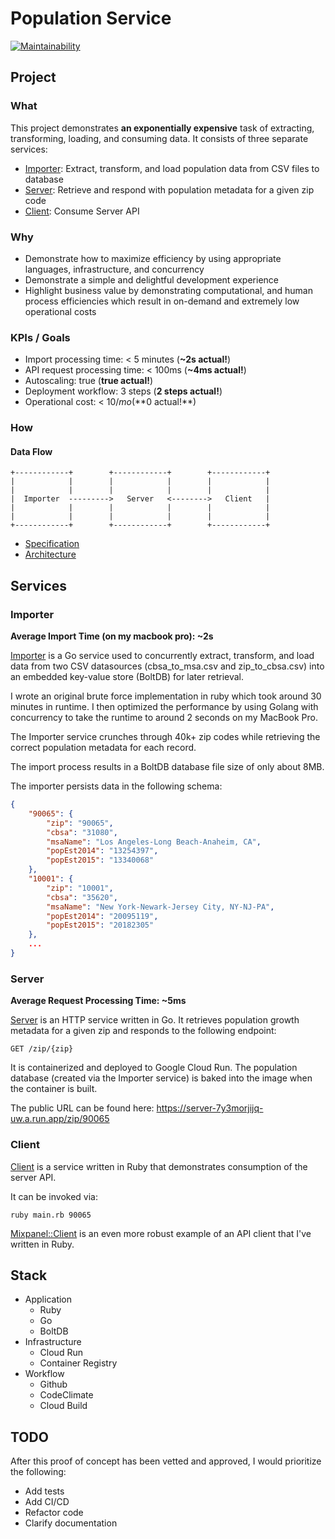 # Population Service

[![Maintainability](https://api.codeclimate.com/v1/badges/bd189711b340c16cddce/maintainability)](https://codeclimate.com/github/keolo/population/maintainability)

## Project

### What

This project demonstrates **an exponentially expensive** task of extracting, transforming, loading, and
consuming data. It consists of three separate services:

* [Importer](services/importer): Extract, transform, and load population data from CSV files to
  database
* [Server](services/server): Retrieve and respond with population metadata for a given zip code
* [Client](services/client): Consume Server API

### Why

* Demonstrate how to maximize efficiency by using appropriate languages, infrastructure, and concurrency
* Demonstrate a simple and delightful development experience
* Highlight business value by demonstrating computational, and human process efficiencies which result in on-demand and extremely low operational costs

### KPIs / Goals

* Import processing time: < 5 minutes (**~2s actual!**)
* API request processing time: < 100ms (**~4ms actual!**)
* Autoscaling: true (**true actual!**)
* Deployment workflow: 3 steps (**2 steps actual!**)
* Operational cost: < $10/mo (**$0 actual!**)

### How

#### Data Flow

```text
+------------+        +------------+        +------------+
|            |        |            |        |            |
|            |        |            |        |            |
|  Importer  --------->   Server   <-------->   Client   |
|            |        |            |        |            |
|            |        |            |        |            |
+------------+        +------------+        +------------+
```

* [Specification](docs/specification.md)
* [Architecture](docs/architecture.md)

## Services

### Importer

__Average Import Time (on my macbook pro): ~2s__

[Importer](services/importer) is a Go service used to concurrently extract, transform, and load data from two CSV
datasources (cbsa_to_msa.csv and zip_to_cbsa.csv) into an embedded key-value
store (BoltDB) for later retrieval.

I wrote an original brute force implementation in ruby which took around 30 minutes in runtime. I then optimized the performance by using Golang with concurrency to take the runtime to around 2 seconds on my MacBook Pro.

The Importer service crunches through 40k+ zip codes while retrieving the
correct population metadata for each record.

The import process results in a BoltDB database file size of only about 8MB.

The importer persists data in the following schema:

```json
{
    "90065": {
        "zip": "90065",
        "cbsa": "31080",
        "msaName": "Los Angeles-Long Beach-Anaheim, CA",
        "popEst2014": "13254397",
        "popEst2015": "13340068"
    },
    "10001": {
        "zip": "10001",
        "cbsa": "35620",
        "msaName": "New York-Newark-Jersey City, NY-NJ-PA",
        "popEst2014": "20095119",
        "popEst2015": "20182305"
    },
    ...
}
```

### Server

__Average Request Processing Time: ~5ms__

[Server](services/server) is an HTTP service written in Go. It retrieves population growth
metadata for a given zip and responds to the following endpoint:

`GET /zip/{zip}`

It is containerized and deployed to Google Cloud Run. The
population database (created via the Importer service) is baked into the image
when the container is built.

The public URL can be found here: https://server-7y3morjijq-uw.a.run.app/zip/90065

### Client

[Client](services/client) is a service written in Ruby that demonstrates consumption of the server
API.

It can be invoked via:

`ruby main.rb 90065`

[Mixpanel::Client](https://github.com/keolo/mixpanel_client) is an even more
robust example of an API client that I've written in Ruby.

## Stack

* Application
  * Ruby
  * Go
  * BoltDB
* Infrastructure
  * Cloud Run
  * Container Registry
* Workflow
  * Github
  * CodeClimate
  * Cloud Build

## TODO

After this proof of concept has been vetted and approved, I would prioritize the following:

* Add tests
* Add CI/CD
* Refactor code
* Clarify documentation
